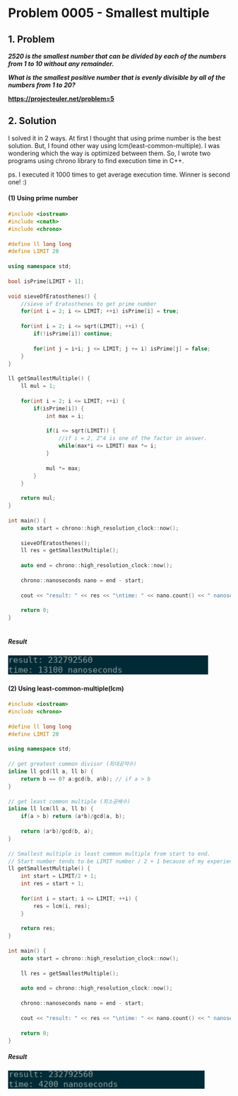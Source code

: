 # Problem 0005 - Smallest multiple
## 1. Problem
___2520 is the smallest number that can be divided by each of the numbers from 1 to 10 without any remainder.___

___What is the smallest positive number that is evenly divisible by all of the numbers from 1 to 20?___

__https://projecteuler.net/problem=5__

## 2. Solution
I solved it in 2 ways. At first I thought that using prime number is the best solution. But, I found other way using lcm(least-common-multiple). I was wondering which the way is optimized between them. So, I wrote two programs using chrono library to find execution time in C++.

ps. I executed it 1000 times to get average execution time. Winner is second one! :)

#### (1) Using prime number
```cpp
#include <iostream>
#include <cmath>
#include <chrono>

#define ll long long
#define LIMIT 20

using namespace std;

bool isPrime[LIMIT + 1];

void sieveOfEratosthenes() {
    //sieve of Eratosthenes to get prime number
    for(int i = 2; i <= LIMIT; ++i) isPrime[i] = true;

    for(int i = 2; i <= sqrt(LIMIT); ++i) {
        if(!isPrime[i]) continue;
         
        for(int j = i+i; j <= LIMIT; j += i) isPrime[j] = false;
    }
}

ll getSmallestMultiple() {
    ll mul = 1;

    for(int i = 2; i <= LIMIT; ++i) {
        if(isPrime[i]) {
            int max = i;

            if(i <= sqrt(LIMIT)) {
                //if i = 2, 2^4 is one of the factor in answer.
                while(max*i <= LIMIT) max *= i;
            }

            mul *= max;
        }
    }

    return mul;
}

int main() {
    auto start = chrono::high_resolution_clock::now();

    sieveOfEratosthenes();
    ll res = getSmallestMultiple();

    auto end = chrono::high_resolution_clock::now();

    chrono::nanoseconds nano = end - start;

    cout << "result: " << res << "\ntime: " << nano.count() << " nanoseconds\n";    

    return 0;
}
	
```
##### Result
![result_1](../img/p0005/p0005_result1.png)

#### (2) Using least-common-multiple(lcm)
``` cpp
#include <iostream>
#include <chrono>

#define ll long long
#define LIMIT 20

using namespace std;

// get greatest common divisor (최대공약수)
inline ll gcd(ll a, ll b) {
    return b == 0? a:gcd(b, a%b); // if a > b
}

// get least common multiple (최소공배수)
inline ll lcm(ll a, ll b) {
    if(a > b) return (a*b)/gcd(a, b);

    return (a*b)/gcd(b, a);
}

// Smallest multiple is least common multiple from start to end.
// Start number tends to be LIMIT number / 2 + 1 because of my experience. (I can't prove it in mathmatical ways haha)
ll getSmallestMultiple() {
    int start = LIMIT/2 + 1;
    int res = start + 1;

    for(int i = start; i <= LIMIT; ++i) {
        res = lcm(i, res);
    }

    return res;
}

int main() {
    auto start = chrono::high_resolution_clock::now();

    ll res = getSmallestMultiple();

    auto end = chrono::high_resolution_clock::now();

    chrono::nanoseconds nano = end - start;

    cout << "result: " << res << "\ntime: " << nano.count() << " nanoseconds\n";    

    return 0;
}

```
##### Result
![result_1](../img/p0005/p0005_result2.png)
